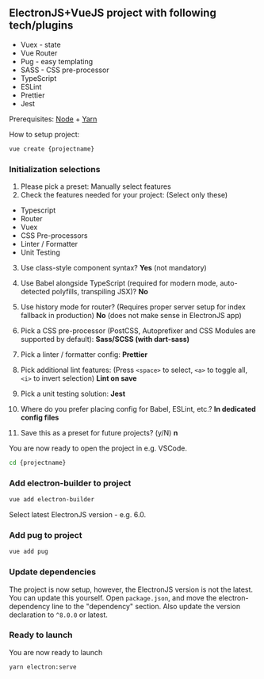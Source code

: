 ## ElectronJS+VueJS project with following tech/plugins
 - Vuex - state
 - Vue Router
 - Pug - easy templating
 - SASS - CSS pre-processor
 - TypeScript
 - ESLint
 - Prettier
 - Jest
 
 Prerequisites: [Node](https://nodejs.org/en/) + [Yarn](https://yarnpkg.com/)
 
 How to setup project:
 ```sh
 vue create {projectname}
 ```
### Initialization selections
1) Please pick a preset: Manually select features
2) Check the features needed for your project: (Select only these) 
 - Typescript
 - Router
 - Vuex
 - CSS Pre-processors
 - Linter / Formatter
 - Unit Testing

3) Use class-style component syntax? **Yes** (not mandatory)

4) Use Babel alongside TypeScript (required for modern mode, auto-detected polyfills, transpiling JSX)? **No**

5) Use history mode for router? (Requires proper server setup for index fallback
in production) **No** (does not make sense in ElectronJS app)

6) Pick a CSS pre-processor (PostCSS, Autoprefixer and CSS Modules are supported
by default): **Sass/SCSS (with dart-sass)**

7) Pick a linter / formatter config: **Prettier**

8) Pick additional lint features: (Press `<space>` to select, `<a>` to toggle all, `<i>` to invert selection) **Lint on save**

9) Pick a unit testing solution: **Jest**

10) Where do you prefer placing config for Babel, ESLint, etc.? **In dedicated config files**

11) Save this as a preset for future projects? (y/N) **n**

You are now ready to open the project in e.g. VSCode.
```sh
cd {projectname}
```

### Add electron-builder to project
```sh
vue add electron-builder
```
Select latest ElectronJS version - e.g. 6.0.

### Add pug to project
```sh
vue add pug
```

### Update dependencies
The project is now setup, however, the ElectronJS version is not the latest. You can update this yourself.
Open `package.json`, and move the electron-dependency line to the "dependency" section. Also update the version declaration to `^8.0.0` or latest.

### Ready to launch
You are now ready to launch

```sh
yarn electron:serve
```
